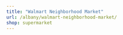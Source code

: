 ```yaml
---
title: "Walmart Neighborhood Market"
url: /albany/walmart-neighborhood-market/
shop: supermarket
---
```

